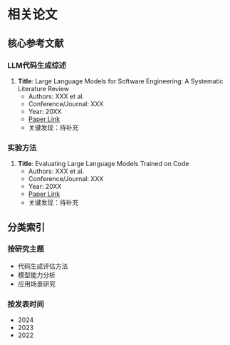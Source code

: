 # 相关论文

## 核心参考文献

### LLM代码生成综述

1. **Title**: Large Language Models for Software Engineering: A Systematic Literature Review
   - Authors: XXX et al.
   - Conference/Journal: XXX
   - Year: 20XX
   - [Paper Link]()
   - 关键发现：待补充

### 实验方法

1. **Title**: Evaluating Large Language Models Trained on Code
   - Authors: XXX et al.
   - Conference/Journal: XXX
   - Year: 20XX
   - [Paper Link]()
   - 关键发现：待补充

## 分类索引

### 按研究主题
- 代码生成评估方法
- 模型能力分析
- 应用场景研究

### 按发表时间
- 2024
- 2023
- 2022 